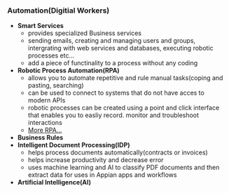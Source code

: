 ### Automation(Digitial Workers)
- **Smart Services**
    - provides specialized Business services
    - sending emails, creating and managing users and groups, intergrating with web services and databases, executing robotic processes etc...
    - add a piece of functinality to a process without any coding
- **Robotic Process Automation(RPA)**
    - allows you to automate repetitive and rule manual tasks(coping and pasting, searching)
    - can be used to connect to systems that do not have acces to modern APIs
    - robotic processes can be created using a point and click interface that enables you to easliy record. monitor and troubleshoot interactions
    - [More RPA...]()
- **Business Rules**
- **Intelligent Document Processing(IDP)**
    - helps process documents automatically(contracts or invoices)
    - helps increase productivity and decrease error
    - uses machine learning and AI to classify PDF documents and then extract data for uses in Appian apps and workflows
- **Artificial Intelligence(AI)**